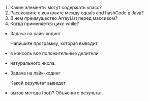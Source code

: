 1. Какие элементы могут содержать класс?
2. Расскажите о контракте между equals and hashCode в Java?
3. В чем преимущество ArrayList перед массивом?
4. Когда применяется цикл while?
- Задача на лайв-кодинг

  Напишите программу, которая выводит
- в консоль все положительные делители
- натурального числа.

- Задача на лайк-кодинг

  Какой результат выведет
- вызов метода foo()? Объясните результат.